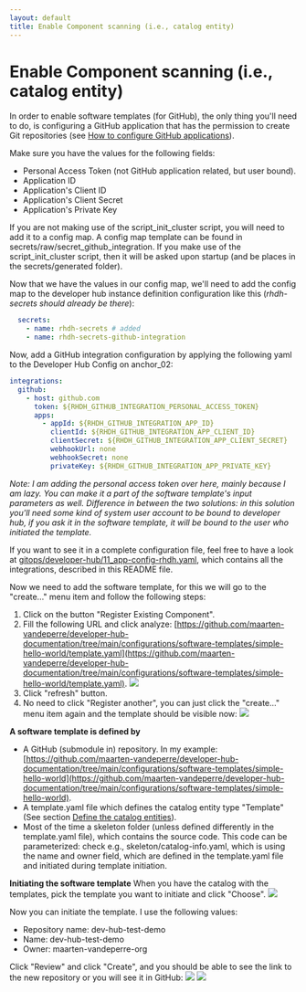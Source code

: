 ```yaml
---
layout: default
title: Enable Component scanning (i.e., catalog entity)
---
```


# Enable Component scanning (i.e., catalog entity)

In order to enable software templates (for GitHub), the only thing you'll need to do, is configuring a GitHub application that has the permission to
create Git repositories (see [How to configure GitHub applications](https://maarten-vandeperre.github.io/developer-hub-documentation/github/token_configurations.html)).

Make sure you have the values for the following fields:
* Personal Access Token (not GitHub application related, but user bound).
* Application ID
* Application's Client ID
* Application's Client Secret
* Application's Private Key

If you are not making use of the script_init_cluster script, you will need to add it to a config map.
A config map template can be found in secrets/raw/secret_github_integration. If you make use of the
script_init_cluster script, then it will be asked upon startup (and be places in the secrets/generated folder).

Now that we have the values in our config map, we'll need to add the config map to the developer hub instance definition
configuration like this (_rhdh-secrets should already be there_):

```yaml
  secrets:
    - name: rhdh-secrets # added
    - name: rhdh-secrets-github-integration
```

Now, add a GitHub integration configuration by applying the following yaml to the Developer Hub Config on anchor_02:
```yaml
integrations:
  github:
    - host: github.com
      token: ${RHDH_GITHUB_INTEGRATION_PERSONAL_ACCESS_TOKEN}
      apps:
        - appId: ${RHDH_GITHUB_INTEGRATION_APP_ID}
          clientId: ${RHDH_GITHUB_INTEGRATION_APP_CLIENT_ID}
          clientSecret: ${RHDH_GITHUB_INTEGRATION_APP_CLIENT_SECRET}
          webhookUrl: none
          webhookSecret: none
          privateKey: ${RHDH_GITHUB_INTEGRATION_APP_PRIVATE_KEY}
```
_Note: I am adding the personal access token over here, mainly because I am lazy. You can make it a part of the software template's input parameters as well.
Difference in between the two solutions: in this solution you'll need some kind of system user account to be bound to developer hub, if you ask it in the
software template, it will be bound to the user who initiated the template._

If you want to see it in a complete configuration file, feel free to have a look at [gitops/developer-hub/11_app-config-rhdh.yaml](https://github.com/maarten-vandeperre/developer-hub-documentation/tree/argo/gitops/developer-hub/11_app-config-rhdh.yaml),
which contains all the integrations, described in this README file.

Now we need to add the software template, for this we will go to the "create..." menu item and
follow the following steps:
1. Click on the button "Register Existing Component".
2. Fill the following URL and click analyze: [https://github.com/maarten-vandeperre/developer-hub-documentation/tree/main/configurations/software-templates/simple-hello-world/template.yaml](https://github.com/maarten-vandeperre/developer-hub-documentation/tree/main/configurations/software-templates/simple-hello-world/template.yaml).
   <img src="https://raw.githubusercontent.com/maarten-vandeperre/developer-hub-documentation/argo/images/software-template-1.png">
3. Click "refresh" button.
4. No need to click "Register another", you can just click the "create..." menu item again
   and the template should be visible now:
   <img src="https://raw.githubusercontent.com/maarten-vandeperre/developer-hub-documentation/argo/images/software-template-2.png">


**A software template is defined by**
* A GitHub (submodule in) repository. In my example: [https://github.com/maarten-vandeperre/developer-hub-documentation/tree/main/configurations/software-templates/simple-hello-world](https://github.com/maarten-vandeperre/developer-hub-documentation/tree/main/configurations/software-templates/simple-hello-world).
* A template.yaml file which defines the catalog entity type "Template"
  (See section [Define the catalog entities](https://maarten-vandeperre.github.io/developer-hub-documentation/catalog_entities/dev_hub_catalog_entities_manually.html#define-the-catalog-entities)).
* Most of the time a skeleton folder (unless defined differently in the template.yaml file),
  which contains the source code. This code can be parameterized: check e.g., skeleton/catalog-info.yaml,
  which is using the name and owner field, which are defined in the template.yaml file and initiated during
  template initiation.

**Initiating the software template**
When you have the catalog with the templates, pick the template you want to initiate and
click "Choose".
<img src="https://raw.githubusercontent.com/maarten-vandeperre/developer-hub-documentation/argo/images/software-template-3.png">

Now you can initiate the template. I use the following values:
* Repository name: dev-hub-test-demo
* Name: dev-hub-test-demo
* Owner: maarten-vandeperre-org

Click "Review" and click "Create", and you should be able to see the link to the new repository
or you will see it in GitHub:
<img src="https://raw.githubusercontent.com/maarten-vandeperre/developer-hub-documentation/argo/images/software-template-4.png">
<img src="https://raw.githubusercontent.com/maarten-vandeperre/developer-hub-documentation/argo/images/software-template-5.png">
